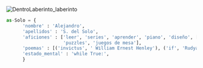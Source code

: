 ![DentroLaberinto_laberinto](https://user-images.githubusercontent.com/80898144/116456409-8b2a5200-a862-11eb-8709-65563fc5cc25.jpg)

```py
as-Solo = {
      'nombre' : 'Alejandro',
      'apellidos' : 'S. del Solo',
      'aficiones' : ['leer', 'series', 'aprender', 'piano', 'diseño', ['anime', 'japón🍙'],
                     'puzzles', 'juegos de mesa'],
      'poemas' : [('invictus', ' William Ernest Henley'), ('if', 'Rudyard Kipling')],
      'estado_mental' : 'while True:',      
      }
```


<!--
**as-Solo/as-Solo** is a ✨ _special_ ✨ repository because its `README.md` (this file) appears on your GitHub profile.

Here are some ideas to get you started:

- 🔭 I’m currently working on ...
- 🌱 I’m currently learning ...
- 👯 I’m looking to collaborate on ...
- 🤔 I’m looking for help with ...
- 💬 Ask me about ...
- 📫 How to reach me: ...
- 😄 Pronouns: ...
- ⚡ Fun fact: ...
-->
